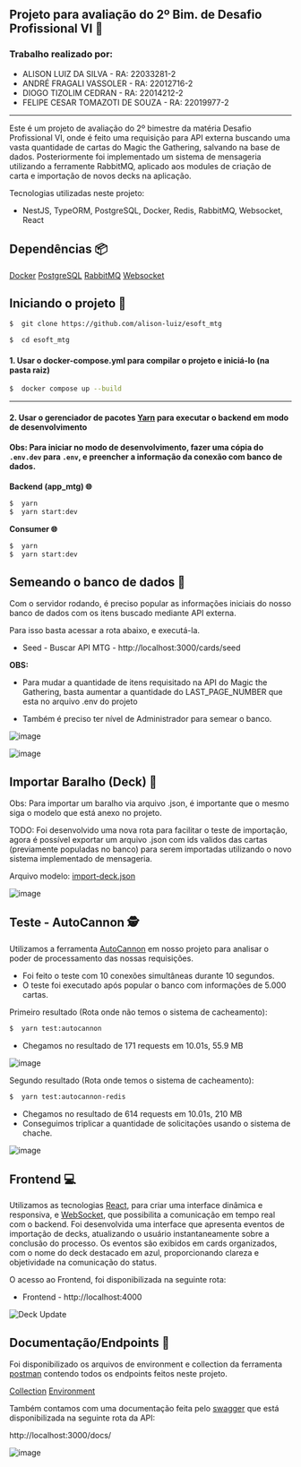 ## Projeto para avaliação do 2º Bim. de Desafio Profissional VI 🚀

### Trabalho realizado por:

- ALISON LUIZ DA SILVA - RA: 22033281-2
- ANDRÉ FRAGALI VASSOLER - RA: 22012716-2
- DIOGO TIZOLIM CEDRAN - RA: 22014212-2
- FELIPE CESAR TOMAZOTI DE SOUZA - RA: 22019977-2

---

Este é um projeto de avaliação do 2º bimestre da matéria Desafio Profissional VI, onde é feito uma requisição para API externa buscando uma vasta quantidade de cartas do Magic the Gathering, salvando na base de dados. Posteriormente foi implementado um sistema de mensageria utilizando a ferramente RabbitMQ, aplicado aos modules de criação de carta e importação de novos decks na aplicação.

Tecnologias utilizadas neste projeto:

- NestJS, TypeORM, PostgreSQL, Docker, Redis, RabbitMQ, Websocket, React

## Dependências 📦

[Docker](https://www.docker.com/)
[PostgreSQL](https://www.postgresql.org/)
[RabbitMQ](https://www.rabbitmq.com/)
[Websocket](https://developer.mozilla.org/en-US/docs/Web/API/WebSockets_API)

## Iniciando o projeto 🚩

```bash
$  git clone https://github.com/alison-luiz/esoft_mtg
```

```bash
$  cd esoft_mtg
```

#### 1. Usar o docker-compose.yml para compilar o projeto e iniciá-lo (na pasta raiz)

```bash
$  docker compose up --build
```

---

#### 2. Usar o gerenciador de pacotes [Yarn](https://yarnpkg.com/) para executar o backend em modo de desenvolvimento

#### Obs: Para iniciar no modo de desenvolvimento, fazer uma cópia do `.env.dev` para `.env`, e preencher a informação da conexão com banco de dados.

**Backend (app_mtg) 🌐**

```bash
$  yarn
$  yarn start:dev
```

**Consumer 🌐**

```bash
$  yarn
$  yarn start:dev
```

## Semeando o banco de dados 🌾

Com o servidor rodando, é preciso popular as informações iniciais do nosso banco de dados com os itens buscado mediante API externa.

Para isso basta acessar a rota abaixo, e executá-la.

- Seed - Buscar API MTG - http://localhost:3000/cards/seed

**OBS:**

- Para mudar a quantidade de itens requisitado na API do Magic the Gathering, basta aumentar a quantidade do LAST_PAGE_NUMBER que esta no arquivo .env do projeto

- Também é preciso ter nível de Administrador para semear o banco.

![image](https://github.com/user-attachments/assets/20757760-478d-4291-acc8-77f5323722e5)

![image](https://github.com/user-attachments/assets/2528064f-88fa-40be-8f72-ccc72b868952)

## Importar Baralho (Deck) 📎

Obs: Para importar um baralho via arquivo .json, é importante que o mesmo siga o modelo que está anexo no projeto.

TODO: Foi desenvolvido uma nova rota para facilitar o teste de importação, agora é possível exportar um arquivo .json com ids validos das cartas (previamente populadas no banco) para serem importadas utilizando o novo sistema implementado de mensageria.

Arquivo modelo: [import-deck.json](https://github.com/alison-luiz/esoft_mtg/blob/main/import-deck.json)

![image](https://github.com/user-attachments/assets/aefec83e-fa21-4f46-871a-7423a25bb8a4)

## Teste - AutoCannon 🕵️

Utilizamos a ferramenta [AutoCannon](https://www.npmjs.com/package/autocannon) em nosso projeto para analisar o poder de processamento das nossas requisições.

- Foi feito o teste com 10 conexões simultâneas durante 10 segundos.
- O teste foi executado após popular o banco com informações de 5.000 cartas.

Primeiro resultado (Rota onde não temos o sistema de cacheamento):

```bash
$  yarn test:autocannon
```

- Chegamos no resultado de 171 requests em 10.01s, 55.9 MB

![image](https://github.com/user-attachments/assets/4877eb9e-f054-4735-b231-07e57b4f3d45)

Segundo resultado (Rota onde temos o sistema de cacheamento):

```bash
$  yarn test:autocannon-redis
```

- Chegamos no resultado de 614 requests em 10.01s, 210 MB
- Conseguimos triplicar a quantidade de solicitações usando o sistema de chache.

![image](https://github.com/user-attachments/assets/5108dfff-e8ac-41d6-800c-02801322313a)

## Frontend 💻

Utilizamos as tecnologias [React](https://react.dev/), para criar uma interface dinâmica e responsiva, e [WebSocket](https://developer.mozilla.org/en-US/docs/Web/API/WebSockets_API), que possibilita a comunicação em tempo real com o backend. Foi desenvolvida uma interface que apresenta eventos de importação de decks, atualizando o usuário instantaneamente sobre a conclusão do processo. Os eventos são exibidos em cards organizados, com o nome do deck destacado em azul, proporcionando clareza e objetividade na comunicação do status.

O acesso ao Frontend, foi disponibilizada na seguinte rota:

- Frontend - http://localhost:4000

![Deck Update](https://github.com/user-attachments/assets/0630fec4-6480-425c-974e-5bfb2335de26)

## Documentação/Endpoints 📰

Foi disponibilizado os arquivos de environment e collection da ferramenta [postman](https://www.postman.com/) contendo todos os endpoints feitos neste projeto.

[Collection](https://github.com/alison-luiz/esoft_mtg/blob/main/postman/DP%20VI%20-%20Magic%20the%20Gathering.postman_collection.json)
[Environment](https://github.com/alison-luiz/esoft_mtg/blob/main/postman/DP%20VI%20-%20Magic%20the%20Gathering.postman_environment.json)

Também contamos com uma documentação feita pelo [swagger](https://swagger.io/) que está disponibilizada na seguinte rota da API:

http://localhost:3000/docs/

![image](https://github.com/user-attachments/assets/40d56f7f-9ee4-4f6b-8809-9e77f2378306)

